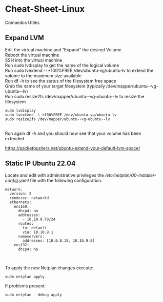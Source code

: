 # Cheat-Sheet-Linux
Comandos Utiles

## Expand LVM ###
Edit the virtual machine and “Expand” the desired Volume<br>
Reboot the virtual machine<br>
SSH into the virtual machine<br>
Run sudo lvdisplay to get the name of the logical volume<br>
Run sudo lvextend -l +100%FREE /dev/ubuntu-vg/ubuntu-lv to extend the volume to the maximum size available<br>
Run df -h to see the status of the filesystem free space<br>
Grab the name of your target filesystem (typically /dev/mapper/ubuntu--vg-ubuntu--lv)<br>
Run sudo resize2fs /dev/mapper/ubuntu--vg-ubuntu--lv to resize the filesystem<br>
````
sudo lvdisplay
sudo lvextend -l +100%FREE /dev/ubuntu-vg/ubuntu-lv
sudo resize2fs /dev/mapper/ubuntu--vg-ubuntu--lv
````
<br>
Run again df -h and you should now see that your volume has been extended<br>

https://packetpushers.net/ubuntu-extend-your-default-lvm-space/ <br>

## Static IP Ubuntu 22.04 ##

Locate and edit with administrative privileges the */etc/netplan/00-installer-config.yaml* file with the following configuration.
<br>

````
network:
  version: 2
  renderer: networkd
  ethernets:
    ens160:
      dhcp4: no
      addresses:
        - 10.10.9.78/24
      routes: 
      - to: default
        via: 10.10.9.1
      nameservers:
        addresses: [10.0.8.15, 10.10.9.8]
    ens192:
      dhcp4: no
````
<br>

To apply the new Netplan changes execute:
````
sudo netplan apply
````

If problems present:
````
sudo netplan --debug apply
````
<br>


